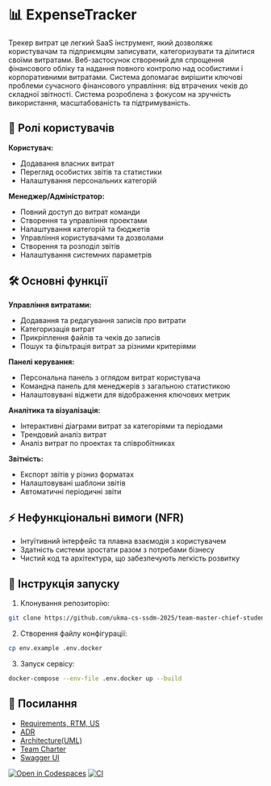 # 📊 ExpenseTracker

Трекер витрат це легкий SaaS інструмент, який дозволяжє користувачам та підприємцям записувати, категоризувати та ділитися своїми витратами. Веб-застосунок створений для спрощення фінансового обліку та надання повного контролю над особистими і корпоративними витратами. Система допомагає вирішити ключові проблеми сучасного фінансового управління: від втрачених чеків до складної звітності. Система розроблена з фокусом на зручність використання, масштабованість та підтримуваність.

## 👥 Ролі користувачів
**Користувач:**
- Додавання власних витрат
- Перегляд особистих звітів та статистики
- Налаштування персональних категорій

**Менеджер/Адміністратор:**
- Повний доступ до витрат команди
- Створення та управління проектами
- Налаштування категорій та бюджетів
- Управління користувачами та дозволами
- Створення та розподіл звітів
- Налаштування системних параметрів

## 🛠️ Основні функції

**Управління витратами:**
- Додавання та редагування записів про витрати
- Категоризація витрат
- Прикріплення файлів та чеків до записів
- Пошук та фільтрація витрат за різними критеріями

**Панелі керування:**
- Персональна панель з оглядом витрат користувача
- Командна панель для менеджерів з загальною статистикою
- Налаштовувані віджети для відображення ключових метрик

**Аналітика та візуалізація:**
- Інтерактивні діаграми витрат за категоріями та періодами
- Трендовий аналіз витрат
- Аналіз витрат по проектах та співробітниках

**Звітність:**
- Експорт звітів у різниз форматах
- Налаштовувані шаблони звітів
- Автоматичні періодичні звіти

## ⚡ Нефункціональні вимоги (NFR)
- Інтуїтивний інтерфейс та плавна взаємодія з користувачем
- Здатність системи зростати разом з потребами бізнесу
- Чистий код та архітектура, що забезпечують легкість розвитку

## 🚀 Інструкція запуску
1. Клонування репозиторію:
```bash
git clone https://github.com/ukma-cs-ssdm-2025/team-master-chief-students.git
````

2. Створення файлу конфігурації:

```bash
cp env.example .env.docker
```

3. Запуск сервісу:

```bash
docker-compose --env-file .env.docker up --build
```

## 🔗 Посилання

* [Requirements, RTM, US](./docs/requirements)
* [ADR](./docs/decisions)
* [Architecture(UML)](./docs/architecture)
* [Team Charter](./TeamCharter.md)
* [Swagger UI](https://ukma-cs-ssdm-2025.github.io/team-master-chief-students/swagger-ui/)


[![Open in Codespaces](https://classroom.github.com/assets/launch-codespace-2972f46106e565e64193e422d61a12cf1da4916b45550586e14ef0a7c637dd04.svg)](https://classroom.github.com/open-in-codespaces?assignment_repo_id=20486319)
[![CI](https://github.com/ukma-cs-ssdm-2025/team-master-chief-students/actions/workflows/ci.yml/badge.svg)](https://github.com/ukma-cs-ssdm-2025/team-master-chief-students/actions/workflows/ci.yml)
